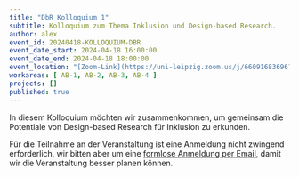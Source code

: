 ```yaml
---
title: "DbR Kolloquium 1"
subtitle: Kolloquium zum Thema Inklusion und Design-based Research.
author: alex
event_id: 20240418-KOLLOQUIUM-DBR
event_date_start: 2024-04-18 16:00:00
event_date_end: 2024-04-18 18:00:00
event_location: "[Zoom-Link](https://uni-leipzig.zoom.us/j/66091683696?pwd=eEhBK25JZXVDL1ZTamNzMjZlZnkzZz09)"
workareas: [ AB-1, AB-2, AB-3, AB-4 ]
projects: []
published: true
---
```


In diesem Kolloquium möchten wir zusammenkommen, um gemeinsam die Potentiale von Design-based Research für Inklusion zu erkunden.

Für die Teilnahme an der Veranstaltung ist eine Anmeldung nicht zwingend erforderlich, wir bitten aber um eine [formlose Anmeldung per Email](mailto:sekretariat@inklusion.network), damit wir die Veranstaltung besser planen können. 